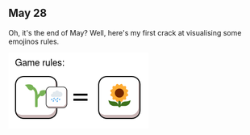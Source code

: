 ## May 28

Oh, it's the end of May? Well, here's my first crack at visualising some emojinos rules.

![](images/Screenshot_2019-05-28_13-23-26.png)

